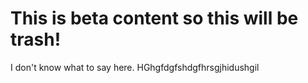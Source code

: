 # This is beta content so this will be trash!

I don't know what to say here.
HGhgfdgfshdgfhrsgjhidushgil
